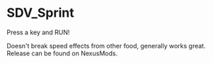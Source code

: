 # SDV_Sprint

Press a key and RUN!

Doesn't break speed effects from other food, generally works great. Release can be found on NexusMods.
